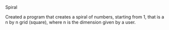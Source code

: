 Spiral

Created a program that creates a spiral of numbers, starting from 1, that is a n by n grid (square), where n is the dimension given by a user. 
